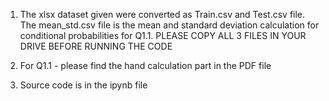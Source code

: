 1. The xlsx dataset given were converted as Train.csv and Test.csv file. The mean_std.csv file is the mean and standard deviation calculation for conditional        probabilities for Q1.1.
  PLEASE COPY ALL 3 FILES IN YOUR DRIVE BEFORE RUNNING THE CODE
  
2. For Q1.1 - please find the hand calculation part in the PDF file

3. Source code is in the ipynb file

